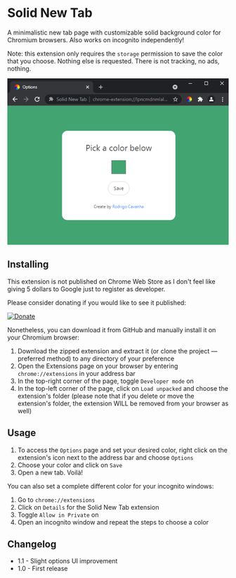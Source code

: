 # Solid New Tab
A minimalistic new tab page with customizable solid background color for Chromium browsers.
Also works on incognito independently!

Note: this extension only requires the `storage` permission to save the color that you choose. Nothing else is requested. There is not tracking, no ads, nothing.

![image](https://raw.githubusercontent.com/rdcavanha/solid-new-tab/master/assets/screenshot-options.png)

## Installing
This extension is not published on Chrome Web Store as I don't feel like giving 5 dollars to Google just to register as developer.

Please consider donating if you would like to see it published:

[![Donate](https://img.shields.io/badge/Donate-PayPal-green.svg)](https://paypal.me/rdcavanha)

Nonetheless, you can download it from GitHub and manually install it on your Chromium browser:
1. Download the zipped extension and extract it (or clone the project — preferred method) to any directory of your preference
2. Open the Extensions page on your browser by entering `chrome://extensions` in your address bar
3. In the top-right corner of the page, toggle `Developer mode` on
4. In the top-left corner of the page, click on `Load unpacked` and choose the extension's folder (please note that if you delete or move the extension's folder, the extension WILL be removed from your browser as well)

## Usage

1. To access the `Options` page and set your desired color, right click on the extension's icon next to the address bar and choose `Options`
2. Choose your color and click on `Save`
3. Open a new tab. Voilà!

You can also set a complete different color for your incognito windows:
1. Go to `chrome://extensions` 
2. Click on `Details` for the Solid New Tab extension
3. Toggle `Allow in Private` on
4. Open an incognito window and repeat the steps to choose a color

## Changelog
* 1.1 - Slight options UI improvement
* 1.0 - First release
